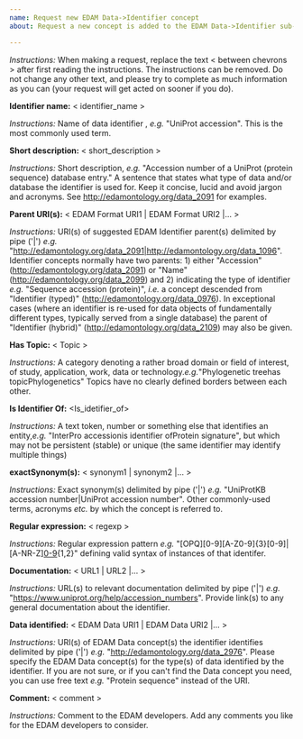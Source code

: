 ```yaml
---
name: Request new EDAM Data->Identifier concept
about: Request a new concept is added to the EDAM Data->Identifier sub-ontology.

---
```


*Instructions:* When making a request, replace the text < between chevrons > after first reading the instructions.  The instructions can be removed. Do not change any other text, and please try to complete as much information as you can (your request will get acted on sooner if you do).



**Identifier name:**  < identifier_name >

*Instructions:*  Name of data identifier , *e.g.* "UniProt accession".  This is the most commonly used term.



**Short description:** < short_description >

*Instructions:* Short description, *e.g.* "Accession number of a UniProt (protein sequence) database entry."  A sentence that states what type of data and/or database the identifier is used for. Keep it concise, lucid and avoid jargon and acronyms. See http://edamontology.org/data_2091 for examples.



**Parent URI(s):** < EDAM Format URI1 | EDAM Format URI2 |... >

*Instructions:* URI(s) of suggested EDAM Identifier parent(s) delimited by pipe ('|') *e.g.* "http://edamontology.org/data_2091|http://edamontology.org/data_1096". Identifier concepts normally have two parents: 1) either "Accession" (http://edamontology.org/data_2091) or "Name" (http://edamontology.org/data_2099) and 2) indicating the type of identifier *e.g.* "Sequence accession (protein)", *i.e.* a concept descended from "Identifier (typed)" (http://edamontology.org/data_0976).  In exceptional cases (where an identifier is re-used for data objects of fundamentally different types, typically served from a single database) the parent of "Identifier (hybrid)" (http://edamontology.org/data_2109) may also be given.


**Has Topic:** < Topic >

*Instructions:* A category denoting a rather broad domain or field of interest, of study, application, work, data or technology.*e.g.*"Phylogenetic treehas topicPhylogenetics" Topics have no clearly defined borders between each other. 


**Is Identifier Of:** <Is_idetifier_of>

*Instructions:* A text token, number or something else that identifies an entity,*e.g.* "InterPro accessionis identifier ofProtein signature", but which may not be persistent (stable) or unique (the same identifier may identify multiple things) 



**exactSynonym(s):** < synonym1 | synonym2 |... >

*Instructions:* Exact synonym(s) delimited by pipe ('|') *e.g.* "UniProtKB accession number|UniProt accession number". Other commonly-used terms, acronyms *etc.* by which the concept is referred to.


**Regular expression:** < regexp >

*Instructions:* Regular expression pattern *e.g.* "[OPQ][0-9][A-Z0-9]{3}[0-9]|[A-NR-Z][0-9]([A-Z][A-Z0-9]{2}[0-9]){1,2}" defining valid syntax of instances of that identifer.



**Documentation:** < URL1 | URL2 |... >

*Instructions:* URL(s) to relevant documentation delimited by pipe ('|') *e.g.* "https://www.uniprot.org/help/accession_numbers". Provide link(s) to any general documentation about the identifier.



**Data identified:** < EDAM Data URI1 | EDAM Data URI2 |... >

*Instructions:* URI(s) of EDAM Data concept(s) the identifier identifies delimited by pipe ('|') *e.g.* "http://edamontology.org/data_2976". Please specify the EDAM Data concept(s) for the type(s) of data identified by the identifier.  If you are not sure, or if you can't find the Data concept you need, you can use free text *e.g.* "Protein sequence" instead of the URI.



**Comment:** < comment >

*Instructions:* Comment to the EDAM developers. Add any comments you like for the EDAM developers to consider.
